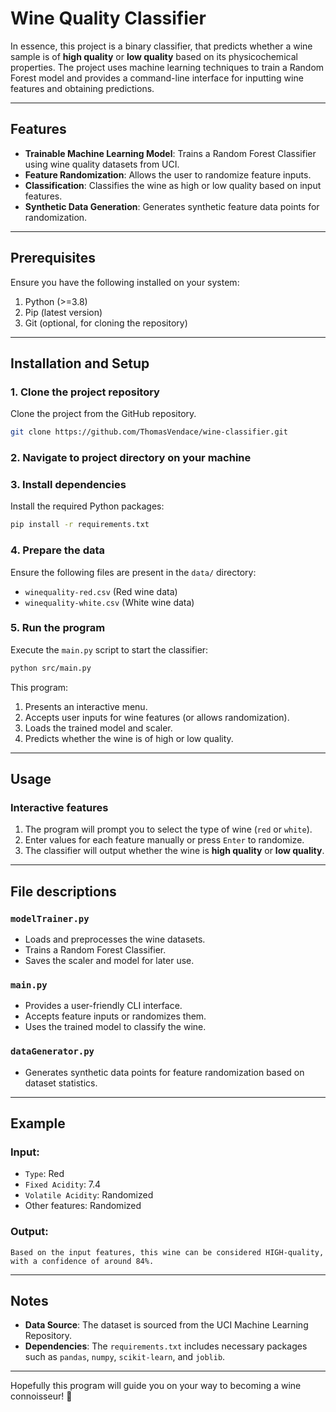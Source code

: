 
# Wine Quality Classifier

In essence, this project is a binary classifier, that predicts whether a wine sample is of **high quality** or **low quality** based on its physicochemical properties. The project uses machine learning techniques to train a Random Forest model and provides a command-line interface for inputting wine features and obtaining predictions.

---

## Features

- **Trainable Machine Learning Model**: Trains a Random Forest Classifier using wine quality datasets from UCI.
- **Feature Randomization**: Allows the user to randomize feature inputs.
- **Classification**: Classifies the wine as high or low quality based on input features.
- **Synthetic Data Generation**: Generates synthetic feature data points for randomization.

---

## Prerequisites

Ensure you have the following installed on your system:

1. Python (>=3.8)
2. Pip (latest version)
3. Git (optional, for cloning the repository)

---

## Installation and Setup

### 1. Clone the project repository
Clone the project from the GitHub repository.
```bash
git clone https://github.com/ThomasVendace/wine-classifier.git
```

### 2. Navigate to project directory on your machine

### 3. Install dependencies
Install the required Python packages:
```bash
pip install -r requirements.txt
```

### 4. Prepare the data
Ensure the following files are present in the `data/` directory:
- `winequality-red.csv` (Red wine data)
- `winequality-white.csv` (White wine data)


### 5. Run the program
Execute the `main.py` script to start the classifier:
```bash
python src/main.py
```

This program:
1. Presents an interactive menu.
2. Accepts user inputs for wine features (or allows randomization).
3. Loads the trained model and scaler.
4. Predicts whether the wine is of high or low quality.

---

## Usage

### Interactive features
1. The program will prompt you to select the type of wine (`red` or `white`).
2. Enter values for each feature manually or press `Enter` to randomize.
3. The classifier will output whether the wine is **high quality** or **low quality**.

---

## File descriptions

### `modelTrainer.py`
- Loads and preprocesses the wine datasets.
- Trains a Random Forest Classifier.
- Saves the scaler and model for later use.

### `main.py`
- Provides a user-friendly CLI interface.
- Accepts feature inputs or randomizes them.
- Uses the trained model to classify the wine.

### `dataGenerator.py`
- Generates synthetic data points for feature randomization based on dataset statistics.

---

## Example

### Input:
- `Type`: Red
- `Fixed Acidity`: 7.4
- `Volatile Acidity`: Randomized
- Other features: Randomized

### Output:
```plaintext
Based on the input features, this wine can be considered HIGH-quality, with a confidence of around 84%.
```

---

## Notes

- **Data Source**: The dataset is sourced from the UCI Machine Learning Repository.
- **Dependencies**: The `requirements.txt` includes necessary packages such as `pandas`, `numpy`, `scikit-learn`, and `joblib`.

---

Hopefully this program will guide you on your way to becoming a wine connoisseur! 🍷
